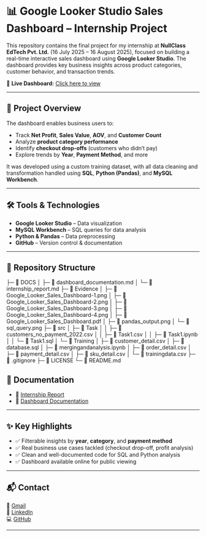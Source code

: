 # 📊 Google Looker Studio Sales Dashboard – Internship Project

This repository contains the final project for my internship at **NullClass EdTech Pvt. Ltd.** (16 July 2025 – 16 August 2025), focused on building a real-time interactive sales dashboard using **Google Looker Studio**. The dashboard provides key business insights across product categories, customer behavior, and transaction trends.

🔗 **Live Dashboard:** [Click here to view](https://lookerstudio.google.com/s/hNlcRJtDlZU)

---

## 🚀 Project Overview

The dashboard enables business users to:
- Track **Net Profit**, **Sales Value**, **AOV**, and **Customer Count**
- Analyze **product category performance**
- Identify **checkout drop-offs** (customers who didn’t pay)
- Explore trends by **Year**, **Payment Method**, and more

It was developed using a custom training dataset, with all data cleaning and transformation handled using **SQL**, **Python (Pandas)**, and **MySQL Workbench**.

---

## 🛠 Tools & Technologies

- **Google Looker Studio** – Data visualization
- **MySQL Workbench** – SQL queries for data analysis
- **Python & Pandas** – Data preprocessing
- **GitHub** – Version control & documentation

---

## 📂 Repository Structure

├─ 📁 DOCS
│   ├─ 📄 dashboard_documentation.md
│   └─ 📄 internship_report.md
├─ 📁 Evidence
│   ├─ 📄 Google_Looker_Sales_Dashboard-1.png
│   ├─ 📄 Google_Looker_Sales_Dashboard-2.png
│   ├─ 📄 Google_Looker_Sales_Dashboard-3.png
│   ├─ 📄 Google_Looker_Sales_Dashboard-4.png
│   ├─ 📄 Google_Looker_Sales_Dashboard.pdf
│   ├─ 📄 pandas_output.png
│   └─ 📄 sql_query.png
├─ 📁 src
│   ├─ 📁 Task
│   │   ├─ 📄 customers_no_payment_2022.csv
│   │   ├─ 📄 Task1.csv
│   │   ├─ 📄 Task1.ipynb
│   │   └─ 📄 Task1.sql
│   └─ 📁 Training
│       ├─ 📄 customer_detail.csv
│       ├─ 📄 database.sql
│       ├─ 📄 mergingandanalysis.ipynb
│       ├─ 📄 order_detail.csv
│       ├─ 📄 payment_detail.csv
│       ├─ 📄 sku_detail.csv
│       └─ 📄 trainingdata.csv
├─ 📄 .gitignore
├─ 📄 LICENSE
└─ 📄 README.md



## 📄 Documentation

- 📘 [Internship Report](docs/internship_report.md)
- 📗 [Dashboard Documentation](docs/dashboard_documentation.md)

---

## ✨ Key Highlights

- ✅ Filterable insights by **year**, **category**, and **payment method**
- ✅ Real business use cases tackled (checkout drop-off, profit analysis)
- ✅ Clean and well-documented code for SQL and Python analysis
- ✅ Dashboard available online for public viewing

---

## 📬 Contact
📧 [Gmail](mailto:xrahman088@gmail.com)  
💼 [LinkedIn](https://www.linkedin.com/in/%20rayan-rahman-xt67)  
💻 [GitHub](https://github.com/xt67)



---

